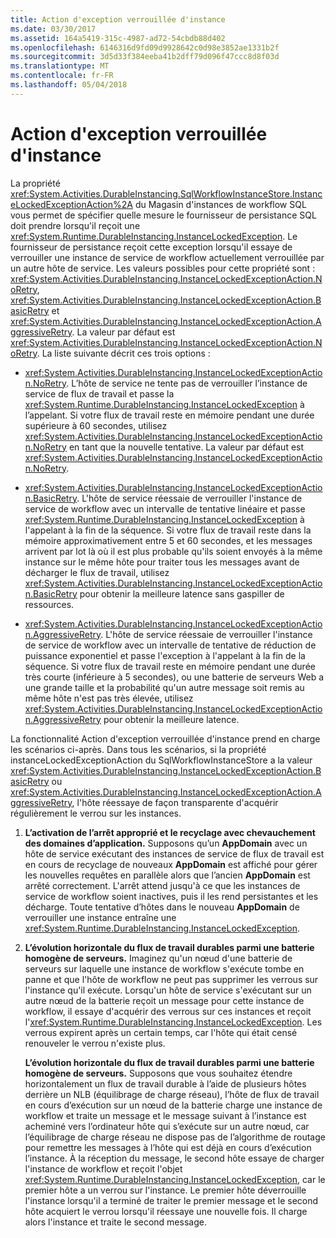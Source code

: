 ```yaml
---
title: Action d'exception verrouillée d'instance
ms.date: 03/30/2017
ms.assetid: 164a5419-315c-4987-ad72-54cbdb88d402
ms.openlocfilehash: 6146316d9fd09d9928642c0d98e3852ae1331b2f
ms.sourcegitcommit: 3d5d33f384eeba41b2dff79d096f47ccc8d8f03d
ms.translationtype: MT
ms.contentlocale: fr-FR
ms.lasthandoff: 05/04/2018
---
```

# <a name="instance-locked-exception-action"></a>Action d'exception verrouillée d'instance
La propriété <xref:System.Activities.DurableInstancing.SqlWorkflowInstanceStore.InstanceLockedExceptionAction%2A> du Magasin d'instances de workflow SQL vous permet de spécifier quelle mesure le fournisseur de persistance SQL doit prendre lorsqu'il reçoit une <xref:System.Runtime.DurableInstancing.InstanceLockedException>. Le fournisseur de persistance reçoit cette exception lorsqu'il essaye de verrouiller une instance de service de workflow actuellement verrouillée par un autre hôte de service. Les valeurs possibles pour cette propriété sont : <xref:System.Activities.DurableInstancing.InstanceLockedExceptionAction.NoRetry>, <xref:System.Activities.DurableInstancing.InstanceLockedExceptionAction.BasicRetry> et <xref:System.Activities.DurableInstancing.InstanceLockedExceptionAction.AggressiveRetry>. La valeur par défaut est <xref:System.Activities.DurableInstancing.InstanceLockedExceptionAction.NoRetry>. La liste suivante décrit ces trois options :  
  
-   <xref:System.Activities.DurableInstancing.InstanceLockedExceptionAction.NoRetry>. L’hôte de service ne tente pas de verrouiller l’instance de service de flux de travail et passe la <xref:System.Runtime.DurableInstancing.InstanceLockedException> à l’appelant.  Si votre flux de travail reste en mémoire pendant une durée supérieure à 60 secondes, utilisez <xref:System.Activities.DurableInstancing.InstanceLockedExceptionAction.NoRetry> en tant que la nouvelle tentative. La valeur par défaut est <xref:System.Activities.DurableInstancing.InstanceLockedExceptionAction.NoRetry>.  
  
-   <xref:System.Activities.DurableInstancing.InstanceLockedExceptionAction.BasicRetry>. L'hôte de service réessaie de verrouiller l'instance de service de workflow avec un intervalle de tentative linéaire et passe <xref:System.Runtime.DurableInstancing.InstanceLockedException> à l'appelant à la fin de la séquence. Si votre flux de travail reste dans la mémoire approximativement entre 5 et 60 secondes, et les messages arrivent par lot là où il est plus probable qu'ils soient envoyés à la même instance sur le même hôte pour traiter tous les messages avant de décharger le flux de travail, utilisez <xref:System.Activities.DurableInstancing.InstanceLockedExceptionAction.BasicRetry> pour obtenir la meilleure latence sans gaspiller de ressources.  
  
-   <xref:System.Activities.DurableInstancing.InstanceLockedExceptionAction.AggressiveRetry>. L'hôte de service réessaie de verrouiller l'instance de service de workflow avec un intervalle de tentative de réduction de puissance exponentiel et passe l'exception à l'appelant à la fin de la séquence. Si votre flux de travail reste en mémoire pendant une durée très courte (inférieure à 5 secondes), ou une batterie de serveurs Web a une grande taille et la probabilité qu'un autre message soit remis au même hôte n'est pas très élevée, utilisez <xref:System.Activities.DurableInstancing.InstanceLockedExceptionAction.AggressiveRetry> pour obtenir la meilleure latence.  
  
 La fonctionnalité Action d'exception verrouillée d'instance prend en charge les scénarios ci-après. Dans tous les scénarios, si la propriété instanceLockedExceptionAction du SqlWorkflowInstanceStore a la valeur <xref:System.Activities.DurableInstancing.InstanceLockedExceptionAction.BasicRetry> ou <xref:System.Activities.DurableInstancing.InstanceLockedExceptionAction.AggressiveRetry>, l'hôte réessaye de façon transparente d'acquérir régulièrement le verrou sur les instances.  
  
1.  **L’activation de l’arrêt approprié et le recyclage avec chevauchement des domaines d’application.** Supposons qu’un **AppDomain** avec un hôte de service exécutant des instances de service de flux de travail est en cours de recyclage de nouveaux **AppDomain** est affiché pour gérer les nouvelles requêtes en parallèle alors que l’ancien  **AppDomain** est arrêté correctement. L'arrêt attend jusqu'à ce que les instances de service de workflow soient inactives, puis il les rend persistantes et les décharge. Toute tentative d’hôtes dans le nouveau **AppDomain** de verrouiller une instance entraîne une <xref:System.Runtime.DurableInstancing.InstanceLockedException>.  
  
2.  **L’évolution horizontale du flux de travail durables parmi une batterie homogène de serveurs.** Imaginez qu'un nœud d'une batterie de serveurs sur laquelle une instance de workflow s'exécute tombe en panne et que l'hôte de workflow ne peut pas supprimer les verrous sur l'instance qu'il exécute. Lorsqu'un hôte de service s'exécutant sur un autre nœud de la batterie reçoit un message pour cette instance de workflow, il essaye d'acquérir des verrous sur ces instances et reçoit l'<xref:System.Runtime.DurableInstancing.InstanceLockedException>. Les verrous expirent après un certain temps, car l'hôte qui était censé renouveler le verrou n'existe plus.  
  
     **L’évolution horizontale du flux de travail durables parmi une batterie homogène de serveurs.**  Supposons que vous souhaitez étendre horizontalement un flux de travail durable à l’aide de plusieurs hôtes derrière un NLB (équilibrage de charge réseau), l’hôte de flux de travail en cours d’exécution sur un nœud de la batterie charge une instance de workflow et traite un message et le message suivant à l’instance est acheminé vers l’ordinateur hôte qui s’exécute sur un autre nœud, car l’équilibrage de charge réseau ne dispose pas de l’algorithme de routage pour remettre les messages à l’hôte qui est déjà en cours d’exécution l’instance. À la réception du message, le second hôte essaye de charger l'instance de workflow et reçoit l'objet <xref:System.Runtime.DurableInstancing.InstanceLockedException>, car le premier hôte a un verrou sur l'instance. Le premier hôte déverrouille l'instance lorsqu'il a terminé de traiter le premier message et le second hôte acquiert le verrou lorsqu'il réessaye une nouvelle fois. Il charge alors l'instance et traite le second message.
